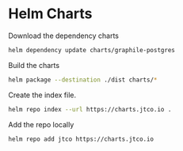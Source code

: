 # Helm Charts

Download the dependency charts

```bash
helm dependency update charts/graphile-postgres
```

Build the charts

```bash
helm package --destination ./dist charts/*
```

Create the index file.

```bash
helm repo index --url https://charts.jtco.io .
```

Add the repo locally

```bash
helm repo add jtco https://charts.jtco.io 
```
